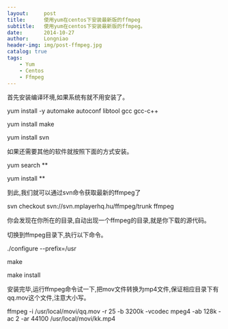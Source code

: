 ```yaml
---
layout:     post
title:      使用yum在centos下安装最新版的ffmpeg
subtitle:   使用yum在centos下安装最新版的ffmpeg。
date:       2014-10-27
author:     Longniao
header-img: img/post-ffmpeg.jpg
catalog: true
tags:
    - Yum
    - Centos
    - Ffmpeg
---
```


首先安装编译环境,如果系统有就不用安装了。

yum install -y automake autoconf libtool gcc gcc-c++ 

yum install make

yum install svn

如果还需要其他的软件就按照下面的方式安装。

yum search **

yum install **

到此,我们就可以通过svn命令获取最新的ffmpeg了

svn checkout svn://svn.mplayerhq.hu/ffmpeg/trunk ffmpeg

你会发现在你所在的目录,自动出现一个ffmpeg的目录,就是你下载的源代码。

切换到ffmpeg目录下,执行以下命令。

./configure --prefix=/usr 

make 

make install

安装完毕,运行ffmpeg命令试一下,把mov文件转换为mp4文件,保证相应目录下有qq.mov这个文件,注意大小写。

ffmpeg -i /usr/local/movi/qq.mov -r 25 -b 3200k -vcodec mpeg4 -ab 128k -ac 2 -ar 44100  /usr/local/movi/kk.mp4
